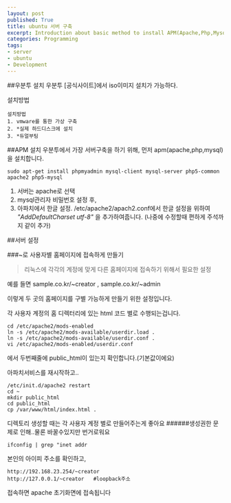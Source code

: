 ```yaml
---
layout: post
published: True
title: ubuntu 서버 구축
excerpt: Introduction about basic method to install APM(Apache,Php,Mysql)
categories: Programming
tags:
- server
- ubuntu
- Development
---
```


##우분투 설치
우분투 [공식사이트]에서 iso이미지 설치가 가능하다.

설치방법

	설치방법
	1. vmware를 통한 가상 구축
	2. *실제 하드디스크에 설치
	3. *듀얼부팅

##APM 설치
우분투에서 가장 서버구축을 하기 위해, 먼저 apm(apache,php,mysql)을 설치합니다.

	sudo apt-get install phpmyadmin mysql-client mysql-server php5-common apache2 php5-mysql

1. 서버는 apache로 선택
2. mysql관리자 비밀번호 설정 후,
3. 아파치에서 한글 설정.
	/etc/apache2/apach2.conf에서 한글 설정을 위하여
	*"AddDefaultCharset utf-8"*
	을 추가하여줍니다. (나중에 수정할때 편하게 주석까지 같이 추가)

##서버 설정

###~로 사용자별 홈페이지에 접속하게 만들기
>리눅스에 각각의 계정에 맞게 다른 홈페이지에 접속하기 위해서 필요한 설정

예를 들면 sample.co.kr/~creator , sample.co.kr/~admin

이렇게 두 곳의 홈페이지를 구별 가능하게 만들기 위한 설정입니다.

각 사용자 계정의 홈 디렉터리에 있는 html 코드 별로 수행되는겁니다.

	cd /etc/apache2/mods-enabled
	ln -s /etc/apache2/mods-available/userdir.load .
	ln -s /etc/apache2/mods-available/userdir.conf .
	vi /etc/apache2/mods-enabled/userdir.conf

에서 두번째줄에 public_html이 있는지 확인합니다.(기본값이에요)


아파치서비스를 재시작하고..

	/etc/init.d/apache2 restart
	cd ~
	mkdir public_html
	cd public_html
	cp /var/www/html/index.html .
디렉토리 생성할 때는 각 사용자 계정 별로 만들어주는게 좋아요
######생성권한 문제로 인해..물론 바꿀수있지만 번거로워요

	ifconfig | grep "inet addr

본인의 아이피 주소를 확인하고,

	http://192.168.23.254/~creator
	http://127.0.0.1/~creator	#loopback주소

접속하면 apache 초기화면에 접속됩니다
